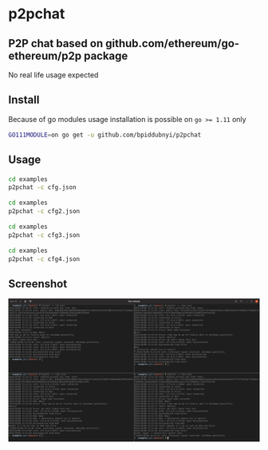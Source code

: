 # p2pchat

## P2P chat based on github.com/ethereum/go-ethereum/p2p package

No real life usage expected

## Install

Because of go modules usage installation is possible on `go >= 1.11` only

```sh
GO111MODULE=on go get -u github.com/bpiddubnyi/p2pchat
```

## Usage

```sh
cd examples
p2pchat -c cfg.json
```

```sh
cd examples
p2pchat -c cfg2.json
```

```sh
cd examples
p2pchat -c cfg3.json
```

```sh
cd examples
p2pchat -c cfg4.json
```

## Screenshot

![Alice, Bob, Carol and Dave have a conversation](https://raw.githubusercontent.com/bpiddubnyi/p2pchat/master/examples/screenshot1.png)